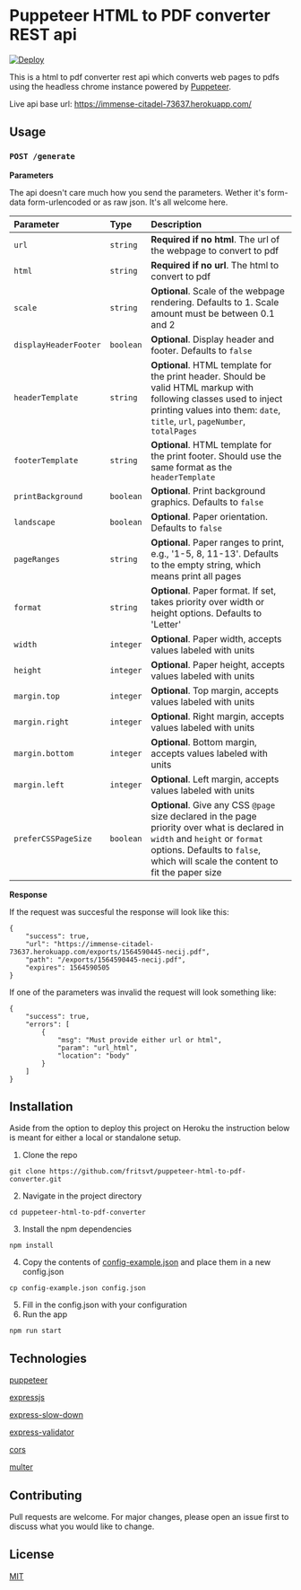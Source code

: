 # Puppeteer HTML to PDF converter REST api

[![Deploy](https://www.herokucdn.com/deploy/button.svg)](https://heroku.com/deploy)

This is a html to pdf converter rest api which converts web pages to pdfs using the headless chrome instance powered by [Puppeteer](https://github.com/GoogleChrome/puppeteer).

Live api base url: https://immense-citadel-73637.herokuapp.com/

## Usage
### `POST /generate`

**Parameters**

The api doesn't care much how you send the parameters. Wether it's form-data form-urlencoded or as raw json. It's all welcome here.

| Parameter | Type | Description |
| :--- | :--- | :--- |
| `url` | `string` | **Required if no html**. The url of the webpage to convert to pdf |
| `html` | `string` | **Required if no url**. The html to convert to pdf |
| `scale` | `string` | **Optional**. Scale of the webpage rendering. Defaults to 1. Scale amount must be between 0.1 and 2 |
| `displayHeaderFooter` | `boolean` | **Optional**. Display header and footer. Defaults to `false ` |
| `headerTemplate` | `string` | **Optional**. HTML template for the print header. Should be valid HTML markup with following classes used to inject printing values into them: `date`, `title`, `url`, `pageNumber`, `totalPages` |
| `footerTemplate` | `string` | **Optional**. HTML template for the print footer. Should use the same format as the `headerTemplate` |
| `printBackground` | `boolean` | **Optional**. Print background graphics. Defaults to `false` |
| `landscape` | `boolean` | **Optional**. Paper orientation. Defaults to `false` |
| `pageRanges` | `string` | **Optional**. Paper ranges to print, e.g., '1-5, 8, 11-13'. Defaults to the empty string, which means print all pages |
| `format` | `string` | **Optional**. Paper format. If set, takes priority over width or height options. Defaults to 'Letter' |
| `width` | `integer` | **Optional**. Paper width, accepts values labeled with units |
| `height` | `integer` | **Optional**. Paper height, accepts values labeled with units |
| `margin.top` | `integer` | **Optional**. Top margin, accepts values labeled with units |
| `margin.right` | `integer` | **Optional**. Right margin, accepts values labeled with units |
| `margin.bottom` | `integer` | **Optional**. Bottom margin, accepts values labeled with units |
| `margin.left` | `integer` | **Optional**. Left margin, accepts values labeled with units |
| `preferCSSPageSize` | `boolean` | **Optional**. Give any CSS `@page` size declared in the page priority over what is declared in `width` and `height` or `format` options. Defaults to `false`, which will scale the content to fit the paper size |

**Response**

If the request was succesful the response will look like this:
```
{
    "success": true,
    "url": "https://immense-citadel-73637.herokuapp.com/exports/1564590445-necij.pdf",
    "path": "/exports/1564590445-necij.pdf",
    "expires": 1564590505
}
```

If one of the parameters was invalid the request will look something like:
```
{
    "success": true,
    "errors": [
        {
            "msg": "Must provide either url or html",
            "param": "url_html",
            "location": "body"
        }
    ]
}
```

## Installation

Aside from the option to deploy this project on Heroku the instruction below is meant for either a local or standalone setup.

1. Clone the repo
```
git clone https://github.com/fritsvt/puppeteer-html-to-pdf-converter.git
```
2. Navigate in the project directory
```
cd puppeteer-html-to-pdf-converter
```
3. Install the npm dependencies
```
npm install
```
4. Copy the contents of [config-example.json](config-example.json) and place them in a new config.json
```
cp config-example.json config.json
```
5. Fill in the config.json with your configuration
6. Run the app
```
npm run start
```

## Technologies
[puppeteer](https://github.com/GoogleChrome/puppeteer)

[expressjs](https://github.com/expressjs/express)

[express-slow-down](https://github.com/nfriedly/express-slow-down)

[express-validator](https://github.com/express-validator/express-validator)

[cors](https://github.com/expressjs/cors)

[multer](https://github.com/expressjs/multer)

## Contributing
Pull requests are welcome. For major changes, please open an issue first to discuss what you would like to change.

## License
[MIT](LICENSE)